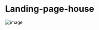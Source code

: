 #  Landing-page-house

![image](https://user-images.githubusercontent.com/99293275/160897233-d60ae511-2f91-4a1e-9efe-2526292b4c63.png)

